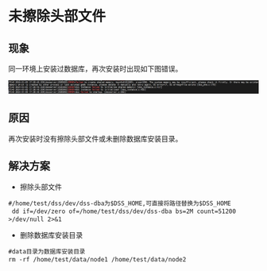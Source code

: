 # 未擦除头部文件
## 现象
同一环境上安装过数据库，再次安装时出现如下图错误。

![Alt text](../DatabaseAdministrationGuide/figures/image-1.png)


## 原因
再次安装时没有擦除头部文件或未删除数据库安装目录。

## 解决方案
- 擦除头部文件
 ```shell
 #/home/test/dss/dev/dss-dba为$DSS_HOME,可直接将路径替换为$DSS_HOME
  dd if=/dev/zero of=/home/test/dss/dev/dss-dba bs=2M count=51200 >/dev/null 2>&1
  ```
  - 删除数据库安装目录
```shell
#data目录为数据库安装目录
rm -rf /home/test/data/node1 /home/test/data/node2
```